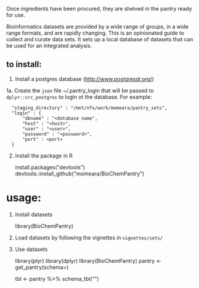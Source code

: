 Once ingredients have been procured, they are shelved in the pantry
ready for use.

Bioinformatics datasets are provided by a wide range of groups, in a
wide range formats, and are rapidly changing. This is an opinionated
guide to collect and curate data sets. It sets up a local database of
datasets that can be used for an integrated analysis.


## to install:
1. Install a postgres database (http://www.postgresql.org/)

1a. Create the `json` file ~/.pantry_login that will be passed to `dplyr::src_postgres` to login ot the database. For example:

      "staging_directory" : "/mnt/nfs/work/momeara/pantry_sets",
      "login" : {
          "dbname" : "<database name",
          "host" : "<host>",
          "user" : "<user>",
          "password" : "<password>",
          "port" : <port>
      }     

2. Install the package in R

   install.packages("devtools")
   devtools::install_github("momeara/BioChemPantry")
  
# usage:

1. Install datasets

    library(BioChemPantry)
  
2. Load datasets by following the vignettes in `vignettes/sets/`
  
3. Use datasets

    library(plyr)
    library(dplyr)
    library(BioChemPantry)
    pantry <- get_pantry(schema=<dataset>)

    tbl <- pantry %>% schema_tbl("<tbl>")

